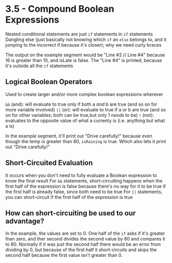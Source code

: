 # 3.5 - Compound Boolean Expressions
Nested conditional statements are just `if` statements in `if` statements
Dangling else (just basically not knowing which `if` an `else` belongs to, and it jumping to the incorrect if because it's closer); why we need curly braces

The output on the example segment would be "Line #2 // Line #4" because 16 is greater than 10, and isLate is false. The "Line #4" is printed, because it's outside all the `if` statements


## Logical Boolean Operators
Used to create larger and/or more complex boolean expressions wherever

`&&` (and): will evaluate to true only if both a *and* b are true (and so on for more variable involved)
`||` (or): will evaluate to true if a *or* b are true (and so on for other variables; both can be true,but only 1 *needs* to be)
`!` (not): evaluates to the opposite value of what a currenty is (i.e. anything but what a is)

In the example segment, it'll print out "Drive carefully!" because even though the temp is greater than 80, `isRaining` is true. Which also lets it print out "Drive carefully!"


## Short-Circuited Evaluation
It occurs when you don't need to fully evaluate a Boolean expression to know the final result
For `&&` statements, short-circuiting happens when the first half of the expression is false because there's no way for it to be true if the first half is already false, since both need to be true
For `||` statements, you can short-circuit if the first half of the expression is true

## How can short-circuiting be used to our advantage?
In the example, the values are set to 0. One half of the `if` asks if it's greater than zero, and ther second divides the second value by 80 and compares it to 80. Normally if it was just the second half there would be an error from dividing by 0, but because of the first half it short-circuits and skips the second half because the first value isn't greater than 0.